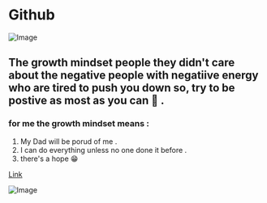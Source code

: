 # Github 

![Image](https://images.template.net/wp-content/uploads/2016/04/27043339/Nature-Wallpaper1.jpg)

## The growth mindset people they didn't care about the negative people with negatiive energy who are tired to push you down so, try to be postive as most as you can  👏 .

### for me the growth mindset means : 
1. My Dad will be porud of me .
2. I can do everything unless no one done it before .
3. there's a hope 
😁

[Link](https://www.github.com) 

![Image](https://images.template.net/wp-content/uploads/2015/09/16232915/Horror-Dark-Night-Wallpaper-for-Iphone-6.jpg)
